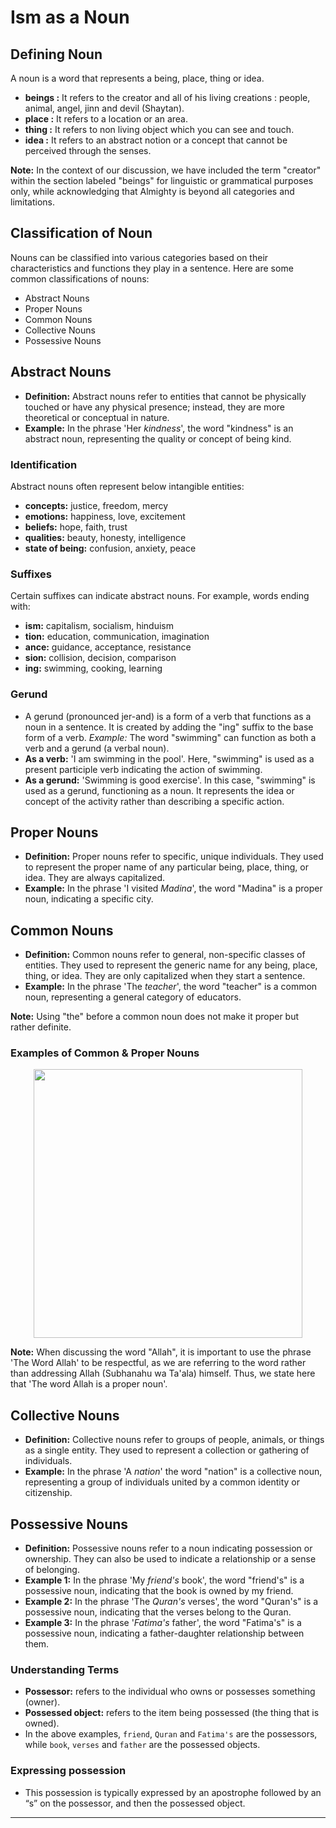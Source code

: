 # Ism as a Noun

## Defining Noun
A noun is a word that represents a being, place, thing or idea.
- **beings :** It refers to the creator and all of his living creations : people, animal, angel, jinn and devil (Shaytan).
- **place :** It refers to a location or an area.
- **thing :** It refers to non living object which you can see and touch.
- **idea :** It refers to an abstract notion or a concept that cannot be perceived through the senses.

**Note:** In the context of our discussion, we have included the term "creator" within the section labeled "beings" for linguistic or grammatical purposes only, while acknowledging that Almighty is beyond all categories and limitations.

## Classification of Noun
Nouns can be classified into various categories based on their characteristics and functions they play in a sentence. Here are some common classifications of nouns:
- Abstract Nouns
- Proper Nouns
- Common Nouns
- Collective Nouns
- Possessive Nouns

## Abstract Nouns
- **Definition:** Abstract nouns refer to entities that cannot be physically touched or have any physical presence; instead, they are more theoretical or conceptual in nature.
- **Example:** In the phrase 'Her *kindness*', the word "kindness" is an abstract noun, representing the quality or concept of being kind.

### Identification
Abstract nouns often represent below intangible entities:
- **concepts:** justice, freedom, mercy
- **emotions:** happiness, love, excitement
- **beliefs:** hope, faith, trust
- **qualities:** beauty, honesty, intelligence
- **state of being:** confusion, anxiety, peace

### Suffixes
Certain suffixes can indicate abstract nouns. For example, words ending with:
- **ism:** capitalism, socialism, hinduism
- **tion:** education, communication, imagination
- **ance:** guidance, acceptance, resistance
- **sion:** collision, decision, comparison
- **ing:** swimming, cooking, learning

### Gerund
- A gerund (pronounced jer-and) is a form of a verb that functions as a noun in a sentence. It is created by adding the "ing" suffix to the base form of a verb. *Example:* The word "swimming" can function as both a verb and a gerund (a verbal noun).
- **As a verb:** 'I am swimming in the pool'. Here, "swimming" is used as a present participle verb indicating the action of swimming.
- **As a gerund:** 'Swimming is good exercise'. In this case, "swimming" is used as a gerund, functioning as a noun. It represents the idea or concept of the activity rather than describing a specific action.

## Proper Nouns
- **Definition:** Proper nouns refer to specific, unique individuals. They used to represent the proper name of any particular being, place, thing, or idea. They are always capitalized.
- **Example:**  In the phrase 'I visited *Madina*', the word "Madina" is a proper noun, indicating a specific city.

## Common Nouns
- **Definition:** Common nouns refer to general, non-specific classes of entities. They used to represent the generic name for any being, place, thing, or idea. They are only capitalized when they start a sentence.
- **Example:** In the phrase 'The *teacher*', the word "teacher" is a common noun, representing a general category of educators.

**Note:** Using "the" before a common noun does not make it proper but rather definite.

### Examples of Common & Proper Nouns

<p align="center">
  <img src="https://github.com/mdfnam/QnA/assets/156814846/529dfc11-d675-4d18-abdc-8df61fd7b458" width="430">
</p>

**Note:** When discussing the word "Allah", it is important to use the phrase 'The Word Allah' to be respectful, as we are referring to the word rather than addressing Allah (Subhanahu wa Ta'ala) himself. Thus, we state here that 'The word Allah is a proper noun'.

## Collective Nouns
- **Definition:** Collective nouns refer to groups of people, animals, or things as a single entity. They used to represent a collection or gathering of individuals.
- **Example:** In the phrase 'A *nation*' the word "nation" is a collective noun, representing a group of individuals united by a common identity or citizenship.

## Possessive Nouns
- **Definition:** Possessive nouns refer to a noun indicating possession or ownership. They can also be used to indicate a relationship or a sense of belonging.
- **Example 1:** In the phrase 'My *friend's* book', the word "friend's" is a possessive noun, indicating that the book is owned by my friend.
- **Example 2:** In the phrase 'The *Quran's* verses', the word "Quran's" is a possessive noun, indicating that the verses belong to the Quran.
- **Example 3:** In the phrase '*Fatima's* father', the word "Fatima's" is a possessive noun, indicating a father-daughter relationship between them.

### Understanding Terms
- **Possessor:** refers to the individual who owns or possesses something (owner).
- **Possessed object:** refers to the item being possessed (the thing that is owned).
- In the above examples, `friend`, `Quran` and `Fatima's` are the possessors, while `book`, `verses` and `father` are the possessed objects.

### Expressing possession
- This possession is typically expressed by an apostrophe followed by an “s” on the possessor, and then the possessed object.

---
